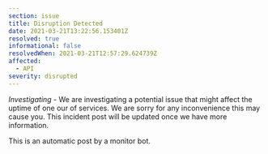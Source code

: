```yaml
---
section: issue
title: Disruption Detected
date: 2021-03-21T13:22:56.153401Z
resolved: true
informational: false
resolvedWhen: 2021-03-21T12:57:29.624739Z
affected:
  - API
severity: disrupted
---
```

*Investigating* - We are investigating a potential issue that might affect the uptime of one our of services. We are sorry for any inconvenience this may cause you. This incident post will be updated once we have more information.

This is an automatic post by a monitor bot.
        